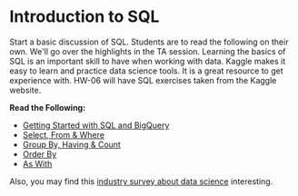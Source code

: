 Introduction to SQL
====================

Start a basic discussion of SQL. Students are to read the following on their own. We'll go over the highlights in the TA session.
Learning the basics of SQL is an important skill to have when working with data. Kaggle makes it easy to learn and practice data science tools. It is a great resource to get experience with. HW-06 will have SQL exercises taken from the Kaggle website.

**Read the Following:**

  - [Getting Started with SQL and BigQuery](https://www.kaggle.com/dansbecker/getting-started-with-sql-and-bigquery)
  - [Select, From & Where](https://www.kaggle.com/dansbecker/select-from-where)
  - [Group By, Having & Count](https://www.kaggle.com/dansbecker/group-by-having-count/)
  - [Order By](https://www.kaggle.com/dansbecker/order-by)
  - [As With](https://www.kaggle.com/dansbecker/as-with/code)


Also, you may find this [industry survey about data science](https://www.kaggle.com/surveys/2017) interesting.